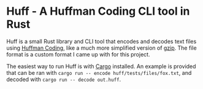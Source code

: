 # Huff - A Huffman Coding CLI tool in Rust

Huff is a small Rust library and CLI tool that encodes and decodes text files using [Huffman Coding](https://en.wikipedia.org/wiki/Huffman_coding), like a much more simplified version of [gzip](https://en.wikipedia.org/wiki/Gzip). The file format is a custom format I came up with for this project.

The easiest way to run Huff is with [Cargo](https://github.com/rust-lang/cargo) installed. An example is provided that can be ran with `cargo run -- encode huff/tests/files/fox.txt`, and decoded with `cargo run -- decode out.huff`.
